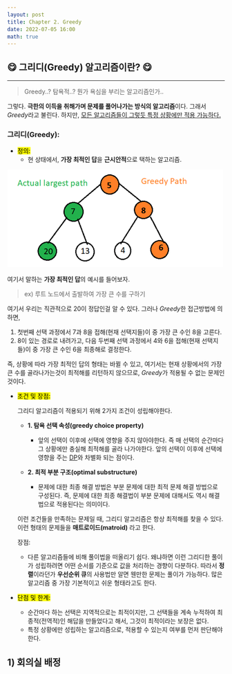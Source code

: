 ```yaml
---
layout: post
title: Chapter 2. Greedy
date: 2022-07-05 16:00
math: true
---
```


## 😋 그리디(Greedy) 알고리즘이란? 😋
***

> Greedy..? 탐욕적..? 뭔가 욕심을 부리는 알고리즘인가..

그렇다. **극한의 이득을 취해가며 문제를 풀어나가는 방식의 알고리즘**이다. 그래서 *Greedy*라고 불린다. 하지만, <u>모든 알고리즘들이 그렇듯 특정 상황에만 적용 가능하다.</u>

### **그리디(Greedy):**

- <mark>정의:</mark> 
    - 현 상태에서, **가장 최적인 답**을 **근시안적**으로 택하는 알고리즘.

![img1](https://github.com/serenhade00/serenhade00.github.io/blob/main/assets/greedy/example.png?raw=true)

여기서 말하는 **가장 최적인 답**의 예시를 들어보자.

> ex) 루트 노드에서 출발하여 가장 큰 수를 구하기

여기서 우리는 직관적으로 20이 정답인걸 알 수 있다. 그러나 *Greedy*한 접근방법에 의하면,
1. 첫번째 선택 과정에서 7과 8을 접해(현재 선택지들)이 중 가장 큰 수인 8을 고른다.
2. 8이 있는 경로로 내려가고, 다음 두번째 선택 과정에서 4와 6을 접해(현재 선택지들)이 중 가장 큰 수인 6을 최종해로 결정한다.

즉, 상황에 따라 가장 최적인 답의 형태는 바뀔 수 있고, 여기서는 현재 상황에서의 가장 큰 수를 골라나가는것이 최적해를 리턴하지 않으므로, *Greedy*가 적용될 수 없는 문제인 것이다.
- <mark>조건 및 장점:</mark> 
    
    그리디 알고리즘이 적용되기 위해 2가지 조건이 성립해야한다.
    - **1. 탐욕 선택 속성(greedy choice property)**
        - 앞의 선택이 이후에 선택에 영향을 주지 않아야한다. 즉 매 선택의 순간마다 그 상황에만 충실해 최적해를 골라 나가야한다. 앞의 선택이 이후에 선택에 영향을 주는 [DP](https://serenhade00.github.io/posts/3rd-DP/)와 차별화 되는 점이다.

    - **2. 최적 부분 구조(optimal substructure)**
        - 문제에 대한 최종 해결 방법은 부분 문제에 대한 최적 문제 해결 방법으로 구성된다. 즉, 문제에 대한 최종 해결법이 부분 문제에 대해서도 역시 해결법으로 적용된다는 의미이다. 

    이런 조건들을 만족하는 문제일 때, 그리디 알고리즘은 항상 최적해를 찾을 수 있다. 이런 형태의 문제들을 **매트로이드(matroid)** 라고 한다. 

    장점: 
    - 다른 알고리즘들에 비해 풀이법을 떠올리기 쉽다. 왜냐하면 이런 그리디한 풀이가 성립하려면 어떤 순서를 기준으로 값을 처리하는 경향이 다분하다. 따라서 **정렬**이라던가 **우선순위 큐**의 사용법만 알면 웬만한 문제는 풀이가 가능하다. 많은 알고리즘 중 가장 기본적이고 쉬운 형태라고도 한다.

- <mark>단점 및 한계:</mark> 
    - 순간마다 하는 선택은 지역적으로는 최적이지만, 그 선택들을 계속 누적하여 최종적(전역적)인 해답을 만들었다고 해서, 그것이 최적이라는 보장은 없다.
    - 특정 상황에만 성립하는 알고리즘으로, 적용할 수 있는지 여부를 먼저 판단해야한다.

## 1) 회의실 배정

    
    


